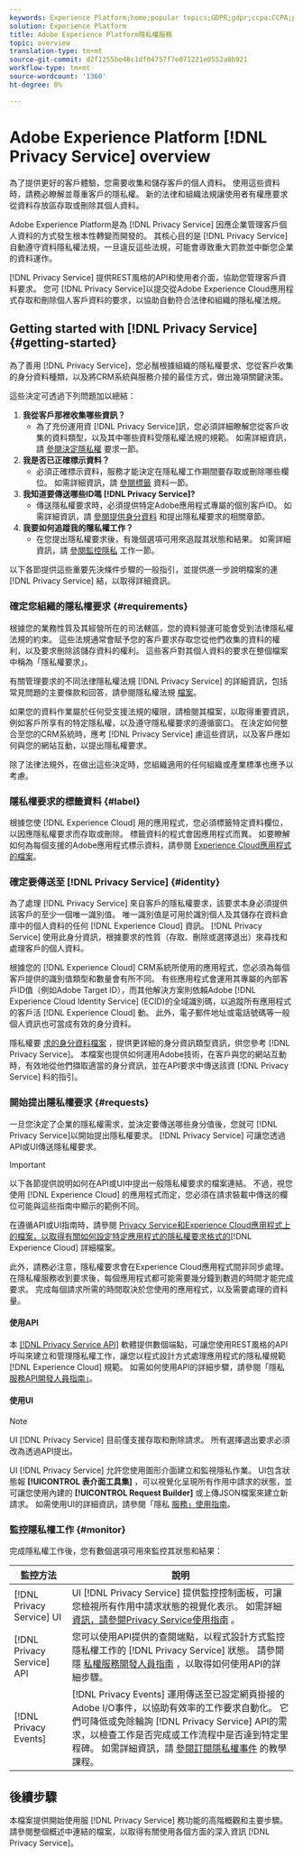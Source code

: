 ```yaml
---
keywords: Experience Platform;home;popular topics;GDPR;gdpr;ccpa:CCPA;pdpa;PDPA;pdpa_that;PDPA_THA;lgpd;LGPD;lgpd_bra;LGPD_BRA;
solution: Experience Platform
title: Adobe Experience Platform隱私權服務
topic: overview
translation-type: tm+mt
source-git-commit: d2f1255be48c1df04757f7e071221e0552a0b921
workflow-type: tm+mt
source-wordcount: '1360'
ht-degree: 0%

---
```



# Adobe Experience Platform [!DNL Privacy Service] overview

為了提供更好的客戶體驗，您需要收集和儲存客戶的個人資料。 使用這些資料時，請務必瞭解並尊重客戶的隱私權。 新的法律和組織法規讓使用者有權應要求從資料存放區存取或刪除其個人資料。

Adobe Experience Platform是為 [!DNL Privacy Service] 因應企業管理客戶個人資料的方式發生根本性轉變而開發的。 其核心目的是 [!DNL Privacy Service] 自動遵守資料隱私權法規，一旦違反這些法規，可能會導致重大罰款並中斷您企業的資料運作。

[!DNL Privacy Service] 提供REST風格的API和使用者介面，協助您管理客戶資料要求。 您可 [!DNL Privacy Service]以提交從Adobe Experience Cloud應用程式存取和刪除個人客戶資料的要求，以協助自動符合法律和組織的隱私權法規。

## Getting started with [!DNL Privacy Service] {#getting-started}

為了善用 [!DNL Privacy Service]，您必鬚根據組織的隱私權要求、您從客戶收集的身分資料種類，以及將CRM系統與服務介接的最佳方式，做出幾項關鍵決策。

這些決定可透過下列問題加以總結：

1. **我從客戶那裡收集哪些資訊？**
   * 為了充份運用資 [!DNL Privacy Service]訊，您必須詳細瞭解您從客戶收集的資料類型，以及其中哪些資料受隱私權法規的規範。 如需詳細資訊，請 [參閱決定隱私權](#requirements) 要求一節。
1. **我是否已正確標示資料？**
   * 必須正確標示資料，服務才能決定在隱私權工作期間要存取或刪除哪些欄位。 如需詳細資訊，請 [參閱標籤](#label) 資料一節。
1. **我知道要傳送哪些ID嗎 [!DNL Privacy Service]?**
   * 傳送隱私權要求時，必須提供特定Adobe應用程式專屬的個別客戶ID。 如需詳細資訊，請 [參閱提供身分資](#identity)[料](#requests) 和提出隱私權要求的相關章節。
1. **我要如何追蹤我的隱私權工作？**
   * 在您提出隱私權要求後，有幾個選項可用來追蹤其狀態和結果。 如需詳細資訊，請 [參閱監控隱私](#monitor) 工作一節。

以下各節提供這些重要先決條件步驟的一般指引，並提供進一步說明檔案的連 [!DNL Privacy Service] 結，以取得詳細資訊。

### 確定您組織的隱私權要求 {#requirements}

根據您的業務性質及其經營所在的司法轄區，您的資料營運可能會受到法律隱私權法規的約束。 這些法規通常會賦予您的客戶要求存取您從他們收集的資料的權利，以及要求刪除該儲存資料的權利。 這些客戶對其個人資料的要求在整個檔案中稱為「隱私權要求」。

有關管理要求的不同法律隱私權法規 [!DNL Privacy Service] 的詳細資訊，包括常見問題的主要條款和回答，請參閱隱私權法規 [檔案](./regulations/overview.md)。

如果您的資料作業屬於任何受支援法規的權限，請檢閱其檔案，以取得重要資訊，例如客戶所享有的特定隱私權，以及遵守隱私權要求的遵循窗口。 在決定如何整合至您的CRM系統時，應考 [!DNL Privacy Service] 慮這些資訊，以及客戶應如何與您的網站互動，以提出隱私權要求。

除了法律法規外，在做出這些決定時，您組織適用的任何組織或產業標準也應予以考慮。

### 隱私權要求的標籤資料 {#label}

根據您使 [!DNL Experience Cloud] 用的應用程式，您必須標籤特定資料欄位，以因應隱私權要求而存取或刪除。 標籤資料的程式會因應用程式而異。 如要瞭解如何為每個支援的Adobe應用程式標示資料，請參閱 [Experience Cloud應用程式的檔案](./experience-cloud-apps.md)。

### 確定要傳送至 [!DNL Privacy Service] {#identity}

為了處理 [!DNL Privacy Service] 來自客戶的隱私權要求，該要求本身必須提供該客戶的至少一個唯一識別值。 唯一識別值是可用於識別個人及其儲存在資料倉庫中的個人資料的任何 [!DNL Experience Cloud] 資訊。 [!DNL Privacy Service] 使用此身分資訊，根據要求的性質（存取、刪除或選擇退出）來尋找和處理客戶的個人資料。

根據您的 [!DNL Experience Cloud] CRM系統所使用的應用程式，您必須為每個客戶提供的識別值類型和數量會有所不同。 有些應用程式會運用其專屬的內部客戶ID值（例如Adobe Target ID），而其他解決方案則依賴Adobe [!DNL Experience Cloud Identity Service] (ECID)的全域識別碼，以追蹤所有應用程式的客戶活 [!DNL Experience Cloud] 動。 此外，電子郵件地址或電話號碼等一般個人資訊也可當成有效的身分資料。

隱私權要 [求的身分資料檔案](./identity-data.md) ，提供更詳細的身分資訊類型資訊，供您參考 [!DNL Privacy Service]。 本檔案也提供如何運用Adobe技術，在客戶與您的網站互動時，有效地從他們擷取適當的身分資訊，並在API要求中傳送該資 [!DNL Privacy Service] 料的指引。

### 開始提出隱私權要求 {#requests}

一旦您決定了企業的隱私權需求，並決定要傳送哪些身分值後，您就可 [!DNL Privacy Service]以開始提出隱私權要求。 [!DNL Privacy Service] 可讓您透過API或UI傳送隱私權要求。

>[!IMPORTANT]
>
>以下各節提供說明如何在API或UI中提出一般隱私權要求的檔案連結。 不過，視您使用 [!DNL Experience Cloud] 的應用程式而定，您必須在請求裝載中傳送的欄位可能與這些指南中顯示的範例不同。
>
>在遵循API或UI指南時，請參閱 [Privacy Service和Experience Cloud應用程式上的檔案，以取得有關如何設定特定應用程式的隱私權要求格式的](./experience-cloud-apps.md)[!DNL Experience Cloud] 詳細檔案。
>
>此外，請務必注意，隱私權要求會在Experience Cloud應用程式間非同步處理。 在隱私權服務收到要求後，每個應用程式都可能需要幾分鐘到數週的時間才能完成要求。 完成每個請求所需的時間取決於您使用的應用程式，以及需要處理的資料量。

#### 使用API

本 [[!DNL Privacy Service API]](https://www.adobe.io/apis/experienceplatform/home/api-reference.html#!acpdr/swagger-specs/privacy-service.yaml) 軟體提供數個端點，可讓您使用REST風格的API呼叫來建立和管理隱私權工作，讓您以程式設計方式處理應用程式的隱私權規範 [!DNL Experience Cloud] 規範。 如需如何使用API的詳細步驟，請參閱「隱私 [服務API開發人員指南」](api/getting-started.md)。

#### 使用UI

>[!NOTE]
>
>UI [!DNL Privacy Service] 目前僅支援存取和刪除請求。 所有選擇退出要求必須改為透過API提出。

UI [!DNL Privacy Service] 允許您使用圖形介面建立和監視隱私作業。 UI包含狀態報 **[!UICONTROL 表介面工具集]** ，可以視覺化呈現所有作用中請求的狀態，並可讓您使用內建的 **[!UICONTROL Request Builder]** 或上傳JSON檔案來建立新請求。 如需使用UI的詳細資訊，請參閱「隱私 [服務」使用指南](ui/overview.md)。

### 監控隱私權工作 {#monitor}

完成隱私權工作後，您有數個選項可用來監控其狀態和結果：

| 監控方法 | 說明 |
| --- | --- |
| [!DNL Privacy Service] UI | UI [!DNL Privacy Service] 提供監控控制面板，可讓您檢視所有作用中請求狀態的視覺化表示。 如需詳細 [資訊，請參閱Privacy Service使用指南](ui/overview.md) 。 |
| [!DNL Privacy Service] API | 您可以使用API提供的查閱端點，以程式設計方式監控隱私權工作的 [!DNL Privacy Service] 狀態。 請參閱隱 [私權服務開發人員指南](./api/getting-started.md) ，以取得如何使用API的詳細步驟。 |
| [!DNL Privacy Events] | [!DNL Privacy Events] 運用傳送至已設定網頁掛接的Adobe I/O事件，以協助有效率的工作要求自動化。 它們可降低或免除輪詢 [!DNL Privacy Service] API的需求，以檢查工作是否完成或工作流程中是否達到特定里程碑。 如需詳細資訊，請 [參閱訂閱隱私權事件](./privacy-events.md) 的教學課程。 |

## 後續步驟

本檔案提供開始使用服 [!DNL Privacy Service] 務功能的高階概觀和主要步驟。 請參閱整個概述中連結的檔案，以取得有關使用各個方面的深入資訊 [!DNL Privacy Service]。
